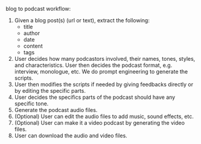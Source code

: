 blog to podcast workflow:

1. Given a blog post(s) (url or text), extract the following:
   - title
   - author
   - date
   - content
   - tags
2. User decides how many podcastors involved, their names, tones, styles, and
   characteristics. User then decides the podcast format, e.g. interview,
   monologue, etc. We do prompt engineering to generate the scripts.
3. User then modifies the scripts if needed by giving feedbacks directly or by
   editing the specific parts.
4. User decides the specifics parts of the podcast should have any specific
   tone.
5. Generate the podcast audio files.
6. (Optional) User can edit the audio files to add music, sound effects, etc.
7. (Optional) User can make it a video podcast by generating the video files.
8. User can download the audio and video files.
